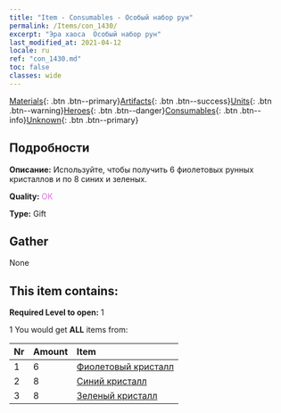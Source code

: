 ```yaml
---
title: "Item - Consumables - Особый набор рун"
permalink: /Items/con_1430/
excerpt: "Эра хаоса  Особый набор рун"
last_modified_at: 2021-04-12
locale: ru
ref: "con_1430.md"
toc: false
classes: wide
---
```

 [Materials](/ru/Items/){: .btn .btn--primary}[Artifacts](/ru/Items/Artifacts/){: .btn .btn--success}[Units](/ru/Items/Units/){: .btn .btn--warning}[Heroes](/ru/Items/Heroes/){: .btn .btn--danger}[Consumables](/ru/Items/Consumables/){: .btn .btn--info}[Unknown](/ru/Items/Unknown/){: .btn .btn--primary}

## Подробности
 **Описание:** Используйте, чтобы получить 6 фиолетовых рунных кристаллов и по 8 синих и зеленых.

 **Quality:** <span style="color: #DA70D6">OK</span>

 **Type:** Gift

## Gather

  None

## This item contains:

 **Required Level to open:** 1

 1 You would get **ALL** items  from:

  | Nr | Amount |     Item    |
  |:---|:-------|:------------|
  | 1 | 6 | [Фиолетовый кристалл](/ru/Items/con_720/) | 
  | 2 | 8 | [Синий кристалл](/ru/Items/con_716/) | 
  | 3 | 8 | [Зеленый кристалл](/ru/Items/con_711/) | 
